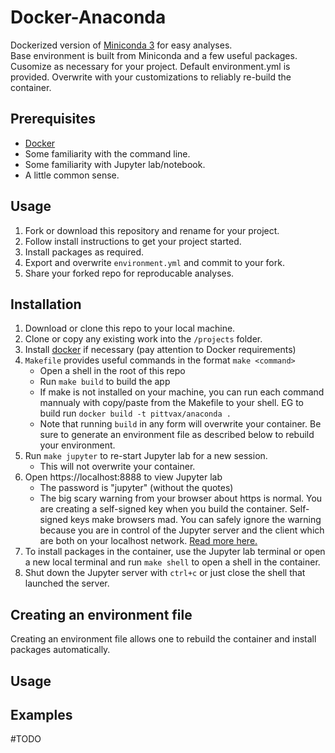 # Docker-Anaconda

Dockerized version of [Miniconda 3](https://hub.docker.com/r/continuumio/miniconda3/) for easy analyses.  
Base environment is built from Miniconda and a few useful packages. Cusomize as necessary for your project.
Default environment.yml is provided. Overwrite with your customizations to reliably re-build the container.

## Prerequisites

* [Docker](https://docs.docker.com/)
* Some familiarity with the command line.  
* Some familiarity with Jupyter lab/notebook.  
* A little common sense.  

## Usage

1. Fork or download this repository and rename for your project.  
1. Follow install instructions to get your project started.  
1. Install packages as required.  
1. Export and overwrite `environment.yml` and commit to your fork.  
1. Share your forked repo for reproducable analyses.

## Installation  

1. Download or clone this repo to your local machine.
1. Clone or copy any existing work into the `/projects` folder.  
1. Install [docker](https://docs.docker.com/) if necessary  (pay attention to Docker requirements)
1. `Makefile` provides useful commands in the format `make <command>`  
    * Open a shell in the root of this repo  
    * Run `make build` to build the app  
    * If make is not installed on your machine, you can run each command mannualy with copy/paste from the Makefile to your shell. EG to build run `docker build -t pittvax/anaconda .`  
    * Note that running `build` in any form will overwrite your container. Be sure to generate an environment file as described below to rebuild your environment.  
1. Run `make jupyter` to re-start Jupyter lab for a new session.  
    * This will not overwrite your container.  
1. Open https://localhost:8888 to view Jupyter lab  
    * The password is "jupyter" (without the quotes)
    * The big scary warning from your browser about https is normal. You are creating a  self-signed key when you build the container. Self-signed keys make browsers mad. You can safely ignore the warning because you are in control of the Jupyter server and the client which are both on your localhost network. [Read more here.](http://jupyter-notebook.readthedocs.io/en/latest/public_server.html#using-ssl-for-encrypted-communication)
1. To install packages in the container, use the Jupyter lab terminal or open a new local terminal and run `make shell` to open a shell in the container.
1. Shut down the Jupyter server with `ctrl+c` or just close the shell that launched the server.  

## Creating an environment file  
Creating an environment file allows one to rebuild the container and install packages automatically.  

## Usage



## Examples
#TODO
